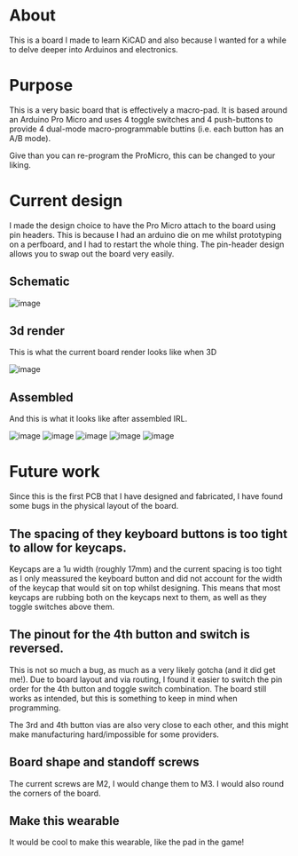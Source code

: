 # About
This is a board I made to learn KiCAD and also because I wanted for a while to delve deeper into Arduinos and electronics. 

# Purpose
This is a very basic board that is effectively a macro-pad. It is based around an Arduino Pro Micro and uses 4 toggle switches and 4 push-buttons to provide 4 dual-mode macro-programmable buttins (i.e. each button has an A/B mode).

Give than you can re-program the ProMicro, this can be changed to your liking. 

# Current design
I made the design choice to have the Pro Micro attach to the board using pin headers. This is because I had an arduino die on me whilst prototyping on a perfboard, and I had to restart the whole thing. The pin-header design allows you to swap out the board very easily.


## Schematic
![image](graphics/schematic.PNG)

## 3d render
This is what the current board render looks like when 3D

![image](graphics/sm_blue_top.png)

## Assembled
And this is what it looks like after assembled IRL.

![image](graphics/assembled_1.jpg)
![image](graphics/assembled_2.jpg)
![image](graphics/assembled_3.jpg)
![image](graphics/assembled_4.jpg)
![image](graphics/assembled_5.jpg)

# Future work
Since this is the first PCB that I have designed and fabricated, I have found some bugs in the physical layout of the board. 

## The spacing of they keyboard buttons is too tight to allow for keycaps. 

Keycaps are a 1u width (roughly 17mm) and the current spacing is too tight as I only meassured the keyboard button and did not account for the width of the keycap that would sit on top whilst designing. This means that most keycaps are rubbing both on the keycaps next to them, as well as they toggle switches above them.

## The pinout for the 4th button and switch is reversed. 

This is not so much a bug, as much as a very likely gotcha (and it did get me!). Due to board layout and via routing, I found it easier to switch the pin order for the 4th button and toggle switch combination. The board still works as intended, but this is something to keep in mind when programming. 

The 3rd and 4th button vias are also very close to each other, and this might make manufacturing hard/impossible for some providers. 

## Board shape and standoff screws

The current screws are M2, I would change them to M3. I would also round the corners of the board.

## Make this wearable

It would be cool to make this wearable, like the pad in the game!